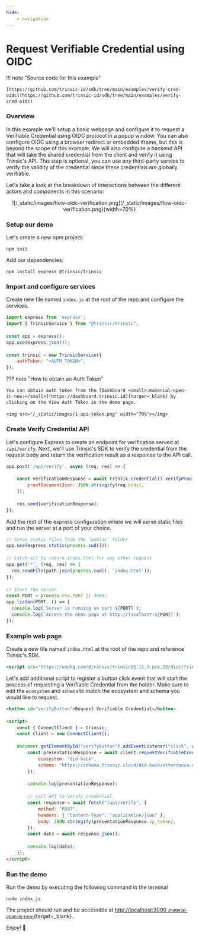 ```yaml
---
hide:
    - navigation
---
```


# Request Verifiable Credential using OIDC

!!! note "Source code for this example"

    [https://github.com/trinsic-id/sdk/tree/main/examples/verify-cred-oidc](https://github.com/trinsic-id/sdk/tree/main/examples/verify-cred-oidc)

### Overview

In this example we'll setup a basic webpage and configure it to request a Verifiable Credential using OIDC protocol in a popup window. You can also configure OIDC using a browser redirect or embedded iframe, but this is beyond the scope of this example.
We will also configure a backend API that will take the shared credential from the client and verify it using Trinsic's API. This step is optional, you can
use any third-party service to verify the validity of the credential since these credentials are globally verifiable.

Let's take a look at the breakdown of interactions between the different actors and components in this scenario:
<center>
![/_static/images/flow-oidc-verification.png](/_static/images/flow-oidc-verification.png){width=70%}
</center>

### Setup our demo

Let's create a new npm project:

```
npm init
```

Add our dependencies:

```
npm install express @trinsic/trinsic
```
### Import and configure services

Create new file named `index.js` at the root of the repo and configure the services.

```js
import express from 'express';
import { TrinsicService } from "@trinsic/trinsic";

const app = express();
app.use(express.json());

const trinsic = new TrinsicService({
    authToken: "<AUTH_TOKEN>",
});
```

??? note "How to obtain an Auth Token"

    You can obtain auth token from the [Dashboard <small>:material-open-in-new:</small>](https://dashboard.trinsic.id){targer=_blank} by clicking on the View Auth Token in the Home page.

    <img src="/_static/images/1-api-token.png" width="70%"></img>

### Create Verify Credential API

Let's configure Express to create an endpoint for verification served at `/api/verify`. Next, we'll use Trinsic's SDK to verify the credential from the request body and return the verification result as a respoinse to the API call.

```js
app.post('/api/verify', async (req, res) => {

    const verificationResponse = await trinsic.credential().verifyProof({
        proofDocumentJson: JSON.stringify(req.body),
    });

    res.send(verificationResponse);
});
```

Add the rest of the express configuration where we will serve static files and run the server at a port of your choice.

```js
// Serve static files from the 'public' folder
app.use(express.static(process.cwd()));

// Catch-all to return index.html for any other request
app.get('*', (req, res) => {
  res.sendFile(path.join(process.cwd(), 'index.html'));
});

// Start the server
const PORT = process.env.PORT || 3000;
app.listen(PORT, () => {
  console.log(`Server is running on port ${PORT}`);
  console.log(`Access the demo page at http://localhost:${PORT}`);
});
```

### Example web page

Create a new file named `index.html` at the root of the repo and reference Trinsic's SDK.

```html
<script src="https://unpkg.com/@trinsic/trinsic@1.11.3-pre.13/dist/trinsic.min.js"></script>
```

Let's add additional script to register a button click event that will start the process of requesting a Verifiable Credential from the holder.
Make sure to edit the `ecosystem` and `schema` to match the ecosystem and schema you would like to request.

```html
<button id="verifyButton">Request Verifiable Credential</button>

<script>
    const { ConnectClient } = trinsic;
    const client = new ConnectClient();

    document.getElementById("verifyButton").addEventListener("click", async () => {
        const presentationResponse = await client.requestVerifiableCredential({
            ecosystem: "did-hack",
            schema: "https://schema.trinsic.cloud/did-hack/attendance-credential",
        });

        console.log(presentationResponse);

        // call API to verify credential
        const response = await fetch("/api/verify", {
            method: "POST",
            headers: { "Content-Type": "application/json" },
            body: JSON.stringify(presentationResponse.vp_token),
        });
        const data = await response.json();

        console.log(data);
    });
</script>
```

### Run the demo

Run the demo by executing the following command in the terminal

```
node index.js
```

The project should run and be accessible at [http://localhost:3000 <small>:material-open-in-new:</small>](http://localhost:3000){target=_blank}.

Enjoy! 👋
